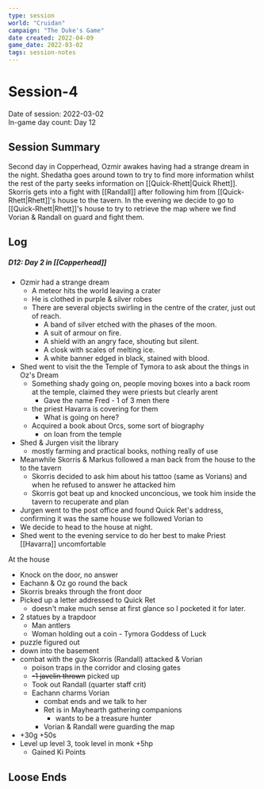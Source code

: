 ```yaml
---
type: session
world: "Cruidan"
campaign: "The Duke's Game"
date created: 2022-04-09
game_date: 2022-03-02
tags: session-notes
---
```

# Session-4
Date of session: 2022-03-02  
In-game day count: Day 12

## Session Summary
Second day in Copperhead, Ozmir awakes having had a strange dream in the night. Shedatha goes around town to try to find more information whilst the rest of the party seeks information on [[Quick-Rhett|Quick Rhett]]. Skorris gets into a fight with [[Randall]] after following him from [[Quick-Rhett|Rhett]]'s house to the tavern. In the evening we decide to go to [[Quick-Rhett|Rhett]]'s house to try to retrieve the map where we find Vorian & Randall on guard and fight them.

## Log
##### D12: Day 2 in [[Copperhead]]
- Ozmir had a strange dream
	- A meteor hits the world leaving a crater
	- He is clothed in purple & silver robes
	- There are several objects swirling in the centre of the crater, just out of reach.
		- A band of silver etched with the phases of the moon.
		- A suit of armour on fire.
		- A shield with an angry face, shouting but silent.
		- A closk with scales of melting ice.
		- A white banner edged in black, stained with blood.
- Shed went to visit the the Temple of Tymora to ask about the things in Oz's Dream
	- Something shady going on, people moving boxes into a back room at the temple, claimed they were priests but clearly arent
		- Gave the name Fred - 1 of 3 men there
	- the priest Havarra is covering for them
		- What is going on here?
	- Acquired a book about Orcs, some sort of biography
		- on loan from the temple
- Shed & Jurgen visit the library
	- mostly farming and practical books, nothing really of use
- Meanwhile Skorris & Markus followed a man back from the house to the to the tavern
	- Skorris decided to ask him about his tattoo (same as Vorians) and when he refused to answer he attacked him
	- Skorris got beat up and knocked unconcious, we took him inside the tavern to recuperate and plan
- Jurgen went to the post office and found Quick Ret's address, confirming it was the same house we followed Vorian to
- We decide to head to the house at night.
- Shed went to the evening service to do her best to make Priest [[Havarra]] uncomfortable

At the house
- Knock on the door, no answer
- Eachann & Oz go round the back
- Skorris breaks through the front door
- Picked up a letter addressed to Quick Ret
	- doesn't make much sense at first glance so I pocketed it for later.
- 2 statues by a trapdoor
	- Man antlers
	- Woman holding out a coin - Tymora Goddess of Luck
- puzzle figured out
- down into the basement
- combat with the guy Skorris (Randall) attacked & Vorian
	- poison traps in the corridor and closing gates
	- ~~-1 javelin thrown~~  picked up
	- Took out Randall (quarter staff crit)
	- Eachann charms Vorian
		- combat ends and we talk to her
		- Ret is in Mayhearth gathering companions
			- wants to be a treasure hunter
		- Vorian & Randall were guarding the map
- +30g +50s
- Level up level 3, took level in monk +5hp
	- Gained Ki Points

## Loose Ends

